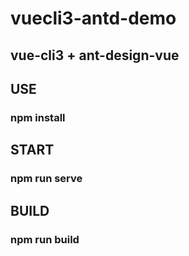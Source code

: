 # vuecli3-antd-demo
## vue-cli3 + ant-design-vue

## USE
### npm install

## START
### npm run serve

## BUILD
### npm run build

